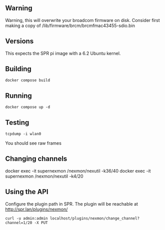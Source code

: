## Warning

Warning, this will overwrite your broadcom firmware on disk.
Consider first making a copy of /lib/firmware/brcm/brcmfmac43455-sdio.bin

## Versions 

This expects the SPR pi image with a 6.2 Ubuntu kernel. 

## Building
```
docker compose build
```

## Running

```export SUPERDIR=/home/spr/super
docker compose up -d
```

## Testing

```
tcpdump -i wlan0
```

You should see raw frames

## Changing channels
docker exec -it supernexmon /nexmon/nexutil -k36/40
docker exec -it supernexmon /nexmon/nexutil -k4/20

## Using the API

Configure the plugin path in SPR. The plugin will be reachable at http://spr.lan/plugins/nexmon/

```
curl -u admin:admin localhost/plugins/nexmon/change_channel?channel=1/20 -X PUT
```
